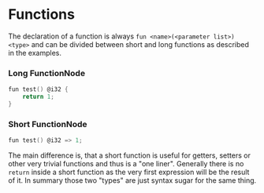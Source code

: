 # Functions

The declaration of a function is always ``fun <name>(<parameter list>) <type>`` and can be divided between short and 
long functions as described in the examples.

### Long FunctionNode
```c
fun test() @i32 {
    return 1;
}
```

### Short FunctionNode
```c
fun test() @i32 => 1;
```

The main difference is, that a short function is useful for getters, setters or other very trivial functions and thus is
a "one liner". Generally there is no ``return`` inside a short function as the very first expression will be the result 
of it. In summary those two "types" are just syntax sugar for the same thing. 